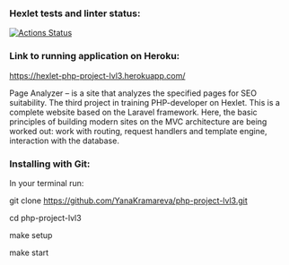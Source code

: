 ### Hexlet tests and linter status:
[![Actions Status](https://github.com/YanaKramareva/php-project-lvl3/workflows/hexlet-check/badge.svg)](https://github.com/YanaKramareva/php-project-lvl3/actions)

### Link to running application on Heroku:
https://hexlet-php-project-lvl3.herokuapp.com/

Page Analyzer – is a site that analyzes the specified pages for SEO suitability.
The third project in training PHP-developer on Hexlet.
This is a complete website based on the Laravel framework.
Here, the basic principles of building modern sites on the MVC architecture are being worked out:
work with routing, request handlers and template engine, interaction with the database.

### Installing with Git:

In your terminal run:

 git clone https://github.com/YanaKramareva/php-project-lvl3.git

 cd php-project-lvl3

 make setup

 make start
